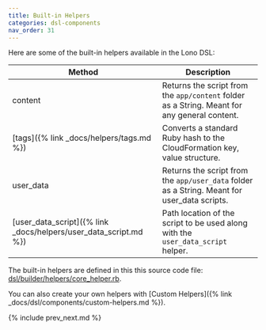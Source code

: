 ```yaml
---
title: Built-in Helpers
categories: dsl-components
nav_order: 31
---
```


Here are some of the built-in helpers available in the Lono DSL:

Method | Description
--- | ---
content | Returns the script from the `app/content` folder as a String. Meant for any general content.
[tags]({% link _docs/helpers/tags.md %}) | Converts a standard Ruby hash to the CloudFormation key, value structure.
user_data | Returns the script from the `app/user_data` folder as a String. Meant for user_data scripts.
[user_data_script]({% link _docs/helpers/user_data_script.md %}) | Path location of the script to be used along with the `user_data_script` helper.

The built-in helpers are defined in this this source code file: [dsl/builder/helpers/core_helper.rb](https://github.com/tongueroo/lono/blob/master/lib/lono/template/dsl/builder/helpers/core_helper.rb).

You can also create your own helpers with [Custom Helpers]({% link _docs/dsl/components/custom-helpers.md %}).

{% include prev_next.md %}
